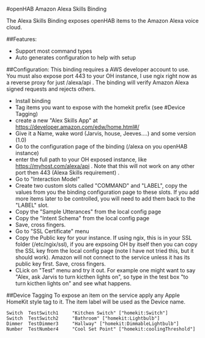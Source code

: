 

#openHAB Amazon Alexa Skills Binding

The  Alexa Skills Binding exposes openHAB items to the Amazon Alexa voice cloud.

##Features:
* Support most command types
* Auto generates configuration to help with setup

##Configuration:
This binding requires a AWS developer account to use.  You must also expose port 443 to your OH instance, I use ngix right now as a reverse proxy for just /alexa/api .  The binding will verify Amazon Alexa signed requests and rejects others.    

* Install binding
* Tag items you want to expose with the homekit prefix (see #Device Tagging)
* create a new "Alex Skills App"  at https://developer.amazon.com/edw/home.html#/ 
* Give it a Name, wake word (Jarvis, house, Jeeves....) and some version (1.0)
* Go to the configuration page of the binding (/alexa on you openHAB instance)
* enter the full path to your OH exposed instance, like https://myhost.com/alexa/api . Note that this will not work on any other port then 443 (Alexa Skills requirement) .
* Go to "Interaction Model"
* Create two custom slots called "COMMAND" and "LABEL", copy the values from you the binding configuration page to these slots.  If you add more items later to be controlled, you will need to add them back to the "LABEL" slot.
* Copy the "Sample Utterances" from the local config page
* Copy the "Intent Schema" from the local config page
* Save, cross fingers.
* Go to "SSL Certificate" menu
* Copy the Public key for your instance.  If using ngix, this is in your SSL folder (/etc/ngix/ssl), if you are expsoing OH by itself then you can copy the SSL key from the local config page (note I have not tried this, but it should work).  Amazon will not connect to the service unless it has its public key first. Save, cross fingers.
* CLick on "Test" menu and try it out.  For example one might want to say "Alex, ask Jarvis to turn kicthen lights on", so type in the test box "to turn kicthen lights on" and see what happens.

##Device Tagging
To expose an item on the service apply any Apple HomeKit style tag to it.  The item label will be used as the Device name.
```
Switch  TestSwitch1     "Kitchen Switch" ["homekit:Switch"]
Switch  TestSwitch2     "Bathroom" ["homekit:Lightbulb"]
Dimmer  TestDimmer3     "Hallway" ["homekit:DimmableLightbulb"]
Number  TestNumber4     "Cool Set Point" ["homekit:coolingThreshold"]
```